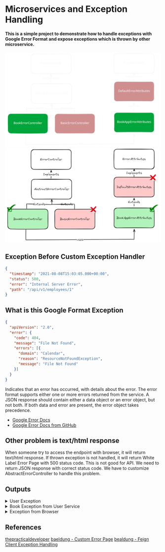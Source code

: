 # Microservices and Exception Handling

#### This is a simple project to demonstrate how to handle exceptions with Google Error Format and expose exceptions which is thrown by other microservice.

<img src="img/flow.svg#gh-dark-mode-only" alt="image" />
<img src="img/flow-light.png#gh-light-mode-only" alt="image2" />

## Exception Before Custom Exception Handler

```json
{
  "timestamp": "2021-08-08T15:03:05.000+00:00",
  "status": 500,
  "error": "Internal Server Error",
  "path": "/api/v1/employees/1"
}
``` 

## What is this Google Format Exception

```json
{
  "apiVersion": "2.0",
  "error": {
    "code": 404,
    "message": "File Not Found",
    "errors": [{
      "domain": "Calendar",
      "reason": "ResourceNotFoundException",
      "message": "File Not Found"
    }]
  }
}
```
Indicates that an error has occurred, with details about the error. The error format supports either one or more errors returned from the service. A JSON response should contain either a data object or an error object, but not both. If both data and error are present, the error object takes precedence.

- [Google Error Docs](https://developers.google.com/drive/api/v3/handle-errors)
- [Google Error Docs from GitHub](https://google.github.io/styleguide/jsoncstyleguide.xml?showone=error#error)

## Other problem is text/html response

When someone try to access the endpoint with browser, it will return text/html response. If thrown exception is not handled, it will return White Label Error Page with 500 status code.
This is not good for API. We need to return JSON response with correct status code.
We have to customize AbstractErrorController to handle this problem.

## Outputs

<details>

<summary>User Exception</summary>

<img src="img/exception.jpg" alt="image3" />

</details>

<details>

<summary>Book Exception from User Service</summary>

<img src="img/exception-from-other-service.jpg" alt="image4" />

</details>

<details>

<summary>Exception from Browser</summary>

<img src="img/exception-from-browser.png" alt="image4" />

</details>




## References


[thepracticaldeveloper](https://thepracticaldeveloper.com/custom-error-handling-rest-controllers-spring-boot/)
[baeldung - Custom Error Page](https://www.baeldung.com/spring-boot-custom-error-page)
[bealdung - Feign Client Exception Handling](https://www.baeldung.com/java-feign-client-exception-handling)

